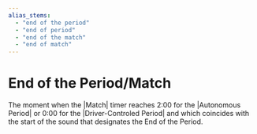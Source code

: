 ```yaml
---
alias_stems:
  - "end of the period"
  - "end of period"
  - "end of the match"
  - "end of match"
---
```


# End of the Period/Match

The moment when the |Match| timer reaches 2:00 for the |Autonomous Period| or
0:00 for the |Driver-Controled Period| and which coincides with the start of the
sound that designates the End of the Period.

